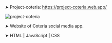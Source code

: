➤ Project-coteria: https://project-coteria.web.app/

![project-coteria](https://user-images.githubusercontent.com/76787324/201975441-5b26d4c5-db6a-4efb-8d0b-4ec8707a9ec6.png)

➤ Website of Coteria social media app. 

➤ HTML | JavaScript | CSS
